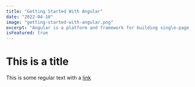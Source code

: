 ```yaml
---
title: "Getting Started With Angular"
date: "2022-04-10"
image: "getting-started-with-angular.png"
excerpt: "Angular is a platform and framework for building single-page client applications using HTML and TypeScript."
isFeatured: true
---
```


# This is a title

This is some regular text with a [link](https://google.com)
